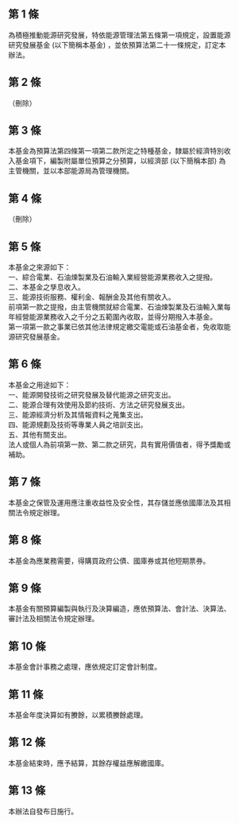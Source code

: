 第 1 條
-------
為積極推動能源研究發展，特依能源管理法第五條第一項規定，設置能源  
研究發展基金 (以下簡稱本基金) ，並依預算法第二十一條規定，訂定本  
辦法。

第 2 條
-------
（刪除）

第 3 條
-------
本基金為預算法第四條第一項第二款所定之特種基金，隸屬於經濟特別收  
入基金項下，編製附屬單位預算之分預算，以經濟部 (以下簡稱本部) 為  
主管機關，並以本部能源局為管理機關。

第 4 條
-------
（刪除）

第 5 條
-------
本基金之來源如下：  
一、綜合電業、石油煉製業及石油輸入業經營能源業務收入之提撥。  
二、本基金之孳息收入。  
三、能源技術服務、權利金、報酬金及其他有關收入。  
前項第一款之提撥，由主管機關就綜合電業、石油煉製業及石油輸入業每  
年經營能源業務收入之千分之五範圍內收取，並得分期撥入本基金。  
第一項第一款之事業已依其他法律規定繳交電能或石油基金者，免收取能  
源研究發展基金。

第 6 條
-------
本基金之用途如下：  
一、能源開發技術之研究發展及替代能源之研究支出。  
二、能源合理有效使用及節約技術、方法之研究發展支出。  
三、能源經濟分析及其情報資料之蒐集支出。  
四、能源規劃及技術等專業人員之培訓支出。  
五、其他有關支出。  
法人或個人為前項第一款、第二款之研究，具有實用價值者，得予獎勵或  
補助。

第 7 條
-------
本基金之保管及運用應注重收益性及安全性，其存儲並應依國庫法及其相  
關法令規定辦理。

第 8 條
-------
本基金為應業務需要，得購買政府公債、國庫券或其他短期票券。

第 9 條
-------
本基金有關預算編製與執行及決算編造，應依預算法、會計法、決算法、  
審計法及相關法令規定辦理。

第 10 條
--------
本基金會計事務之處理，應依規定訂定會計制度。

第 11 條
--------
本基金年度決算如有賸餘，以累積賸餘處理。

第 12 條
--------
本基金結束時，應予結算，其餘存權益應解繳國庫。

第 13 條
--------
本辦法自發布日施行。

